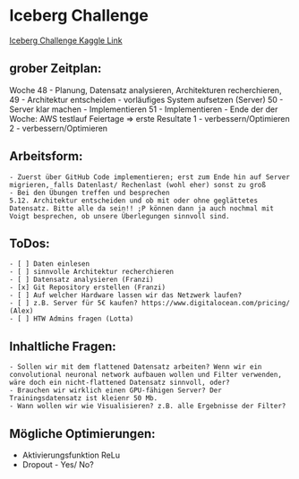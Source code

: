 # Iceberg Challenge

[Iceberg Challenge Kaggle Link](https://www.kaggle.com/c/statoil-iceberg-classifier-challenge)

## grober Zeitplan:
  Woche 
    48 - Planung, Datensatz analysieren, Architekturen recherchieren, 
    49 - Architektur entscheiden
       - vorläufiges System aufsetzen (Server)
    50 - Server klar machen
       - Implementieren
    51 - Implementieren
       - Ende der der Woche: AWS testlauf
    Feiertage => erste Resultate
    1  - verbessern/Optimieren
    2  - verbessern/Optimieren
    
    
## Arbeitsform: 
    - Zuerst über GitHub Code implementieren; erst zum Ende hin auf Server migrieren, falls Datenlast/ Rechenlast (wohl eher) sonst zu groß
    - Bei den Übungen treffen und besprechen
    5.12. Architektur entscheiden und ob mit oder ohne geglättetes Datensatz. Bitte alle da sein!! ;P können dann ja auch nochmal mit Voigt besprechen, ob unsere Überlegungen sinnvoll sind.
    

## ToDos:
    - [ ] Daten einlesen
    - [ ] sinnvolle Architektur recherchieren
    - [ ] Datensatz analysieren (Franzi)
    - [x] Git Repository erstellen (Franzi)
    - [ ] Auf welcher Hardware lassen wir das Netzwerk laufen?
    - [ ] z.B. Server für 5€ kaufen? https://www.digitalocean.com/pricing/ (Alex)
    - [ ] HTW Admins fragen (Lotta)


## Inhaltliche Fragen:
    - Sollen wir mit dem flattened Datensatz arbeiten? Wenn wir ein convolutional neuronal network aufbauen wollen und Filter verwenden, wäre doch ein nicht-flattened Datensatz sinnvoll, oder?
    - Brauchen wir wirklich einen GPU-fähigen Server? Der Trainingsdatensatz ist kleienr 50 Mb. 
    - Wann wollen wir wie Visualisieren? z.B. alle Ergebnisse der Filter?
    
    
## Mögliche Optimierungen:
   - Aktivierungsfunktion ReLu
   - Dropout - Yes/ No?